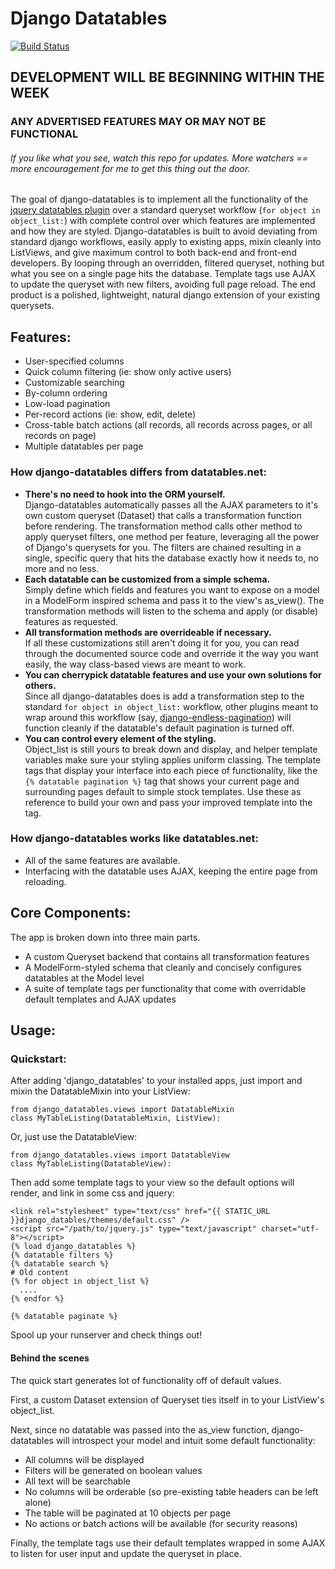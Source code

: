 # Django Datatables #
[![Build Status](https://secure.travis-ci.org/christhekeele/django-datatables.png)](http://travis-ci.org/christhekeele/django-datatables)

## DEVELOPMENT WILL BE BEGINNING WITHIN THE WEEK ##

### ANY ADVERTISED FEATURES MAY OR MAY NOT BE FUNCTIONAL ###

###### If you like what you see, watch this repo for updates. More watchers == more encouragement for me to get this thing out the door. ######

The goal of django-datatables is to implement all the functionality of the [jquery datatables plugin](http://datatables.net) over a standard queryset workflow (`for object in object_list:`) with complete control over which features are implemented and how they are styled. Django-datatables is built to avoid deviating from standard django workflows, easily apply to existing apps, mixin cleanly into ListViews, and give maximum control to both back-end and front-end developers. By looping through an overridden, filtered queryset, nothing but what you see on a single page hits the database. Template tags use AJAX to update the queryset with new filters, avoiding full page reload. The end product is a polished, lightweight, natural django extension of your existing querysets.

## Features: ##

-  User-specified columns
-  Quick column filtering (ie: show only active users)
-  Customizable searching
-  By-column ordering
-  Low-load pagination
-  Per-record actions (ie: show, edit, delete)
-  Cross-table batch actions (all records, all records across pages, or all records on page)
-  Multiple datatables per page

### How django-datatables differs from datatables.net: ###

-  __There's no need to hook into the ORM yourself.__  
   Django-datatables automatically passes all the AJAX parameters to it's own custom queryset (Dataset) that calls a transformation function before rendering. The transformation method calls other method to apply queryset filters, one method per feature, leveraging all the power of Django's querysets for you. The filters are chained resulting in a single, specific query that hits the database exactly how it needs to, no more and no less.
-  __Each datatable can be customized from a simple schema.__  
   Simply define which fields and features you want to expose on a model in a ModelForm inspired schema and pass it to the view's as\_view(). The transformation methods will listen to the schema and apply (or disable) features as requested.
-  __All transformation methods are overrideable if necessary.__  
   If all these customizations still aren't doing it for you, you can read through the documented source code and override it the way you want easily, the way class-based views are meant to work.
-  __You can cherrypick datatable features and use your own solutions for others.__  
   Since all django-datatables does is add a transformation step to the standard `for object in object_list:` workflow, other plugins meant to wrap around this workflow (say, [django-endless-pagination](http://django-endless-pagination.readthedocs.org/en/latest/)) will function cleanly if the datatable's default pagination is turned off.
-  __You can control every element of the styling.__  
   Object\_list is still yours to break down and display, and helper template variables make sure your styling applies uniform classing. The template tags that display your interface into each piece of functionality, like the `{% datatable pagination %}` tag that shows your current page and surrounding pages default to simple stock templates. Use these as reference to build your own and pass your improved template into the tag.
   
### How django-datatables works like datatables.net: ###

-  All of the same features are available.
-  Interfacing with the datatable uses AJAX, keeping the entire page from reloading.
   
## Core Components: ##

The app is broken down into three main parts.

-  A custom Queryset backend that contains all transformation features
-  A ModelForm-styled schema that cleanly and concisely configures datatables at the Model level
-  A suite of template tags per functionality that come with overridable default templates and AJAX updates

## Usage: ##

### Quickstart: ###

After adding 'django\_datatables' to your installed apps, just import and mixin the DatatableMixin into your ListView:

    from django_datatables.views import DatatableMixin
    class MyTableListing(DatatableMixin, ListView):

Or, just use the DatatableView:

    from django_datatables.views import DatatableView
    class MyTableListing(DatatableView):

Then add some template tags to your view so the default options will render, and link in some css and jquery:

    <link rel="stylesheet" type="text/css" href="{{ STATIC_URL }}django_datables/themes/default.css" />
    <script src="/path/to/jquery.js" type="text/javascript" charset="utf-8"></script>
    {% load django_datatables %}
    {% datatable filters %}
    {% datatable search %}
    # Old content
    {% for object in object_list %}
      ....
    {% endfor %}
    
    {% datatable paginate %}

Spool up your runserver and check things out!

#### Behind the scenes ####

The quick start generates lot of functionality off of default values.

First, a custom Dataset extension of Queryset ties itself in to your ListView's object\_list.

Next, since no datatable was passed into the as\_view function, django-datatables will introspect your model and intuit some default functionality:

-  All columns will be displayed
-  Filters will be generated on boolean values
-  All text will be searchable
-  No columns will be orderable (so pre-existing table headers can be left alone)
-  The table will be paginated at 10 objects per page
-  No actions or batch actions will be available (for security reasons)

Finally, the template tags use their default templates wrapped in some AJAX to listen for user input and update the queryset in place.
